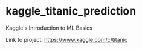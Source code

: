 # kaggle_titanic_prediction
Kaggle's Introduction to ML Basics

Link to project: https://www.kaggle.com/c/titanic
